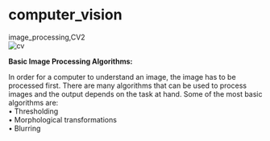 # computer_vision
image_processing,CV2<br>
![cv](https://user-images.githubusercontent.com/89722385/134866233-d696455b-6722-4931-a601-d9a66193f7bd.jpg)


<b>Basic Image Processing Algorithms:<br></b>

In order for a computer to understand an image, the image has to be processed first. There are many algorithms that can be used to process images and the output depends on the task at hand.
Some of the most basic algorithms are:<br>
• Thresholding<br>
• Morphological transformations<br>
• Blurring<br>
